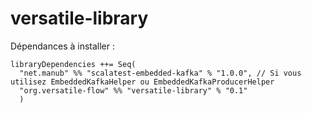 # versatile-library

Dépendances à installer : 

```
libraryDependencies ++= Seq(
  "net.manub" %% "scalatest-embedded-kafka" % "1.0.0", // Si vous utilisez EmbeddedKafkaHelper ou EmbeddedKafkaProducerHelper
  "org.versatile-flow" %% "versatile-library" % "0.1"
  )
```